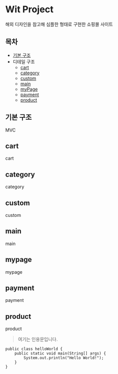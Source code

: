 # Wit Project
해외 디자인을 참고해 심플한 형태로 구현한 쇼핑몰 사이트


## 목차
- [기본 구조](#기본-구조)
- 디테일 구조
  - [cart](#cart)
  - [category](#category)
  - [custom](#custom)
  - [main](#main)
  - [myPage](#mypage)
  - [payment](#payment)
  - [product](#product)


## 기본 구조
MVC

## cart
cart

## category
category

## custom
custom

## main
main

## mypage
mypage

## payment
payment

## product
product

> 여기는 인용문입니다.
```
public class helloWorld {
	public static void main(String[] args) {
		System.out.println("Hello World!");
	} 
}
```
